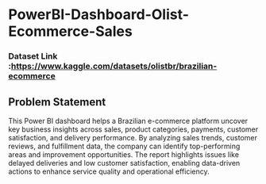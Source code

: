 # PowerBI-Dashboard-Olist-Ecommerce-Sales

### Dataset Link :https://www.kaggle.com/datasets/olistbr/brazilian-ecommerce

## Problem Statement

This Power BI dashboard helps a Brazilian e-commerce platform uncover key business insights across sales, product categories, payments, customer satisfaction, and delivery performance. By analyzing sales trends, customer reviews, and fulfillment data, the company can identify top-performing areas and improvement opportunities. The report highlights issues like delayed deliveries and low customer satisfaction, enabling data-driven actions to enhance service quality and operational efficiency.


